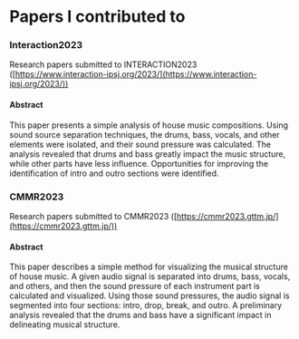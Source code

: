 # Papers I contributed to

### Interaction2023

Research papers submitted to INTERACTION2023 ([https://www.interaction-ipsj.org/2023/](https://www.interaction-ipsj.org/2023/))

#### Abstract

This paper presents a simple analysis of house music compositions. Using sound source separation techniques, the drums, bass, vocals, and other elements were isolated, and their sound pressure was calculated. The analysis revealed that drums and bass greatly impact the music structure, while other parts have less influence. Opportunities for improving the identification of intro and outro sections were identified.

### CMMR2023

Research papers submitted to CMMR2023 ([https://cmmr2023.gttm.jp/](https://cmmr2023.gttm.jp/))

#### Abstract

This paper describes a simple method for visualizing the musical structure of house music. A given audio signal is separated into drums, bass, vocals, and others, and then the sound pressure of each instrument part is calculated and visualized. Using those sound pressures, the audio signal is segmented into four sections: intro, drop, break, and outro. A preliminary analysis revealed that the drums and bass have a significant impact in delineating musical structure.
